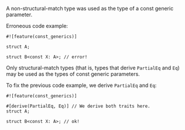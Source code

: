 A non-structural-match type was used as the type of a const generic parameter.

Erroneous code example:

```compile_fail,E0741
#![feature(const_generics)]

struct A;

struct B<const X: A>; // error!
```

Only structural-match types (that is, types that derive `PartialEq` and `Eq`)
may be used as the types of const generic parameters.

To fix the previous code example, we derive `PartialEq` and `Eq`:

```
#![feature(const_generics)]

#[derive(PartialEq, Eq)] // We derive both traits here.
struct A;

struct B<const X: A>; // ok!
```
